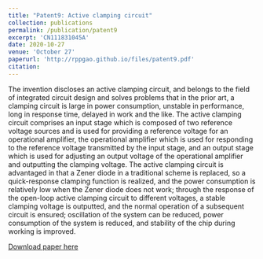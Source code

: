 ```yaml
---
title: "Patent9: Active clamping circuit"
collection: publications
permalink: /publication/patent9
excerpt: 'CN111831045A'
date: 2020-10-27
venue: 'October 27'
paperurl: 'http://rppgao.github.io/files/patent9.pdf'
citation: 
---
```

The invention discloses an active clamping circuit, and belongs to the field of integrated circuit design and solves problems that in the prior art, a clamping circuit is large in power consumption, unstable in performance, long in response time, delayed in work and the like. The active clamping circuit comprises an input stage which is composed of two reference voltage sources and is used for providing a reference voltage for an operational amplifier, the operational amplifier which is used for responding to the reference voltage transmitted by the input stage, and an output stage which is used for adjusting an output voltage of the operational amplifier and outputting the clamping voltage. The active clamping circuit is advantaged in that a Zener diode in a traditional scheme is replaced, so a quick-response clamping function is realized, and the power consumption is relatively low when the Zener diode does not work; through the response of the open-loop active clamping circuit to different voltages, a stable clamping voltage is outputted, and the normal operation of a subsequent circuit is ensured; oscillation of the system can be reduced, power consumption of the system is reduced, and stability of the chip during working is improved.

[Download paper here](http://rppgao.github.io/files/patent9.pdf)
